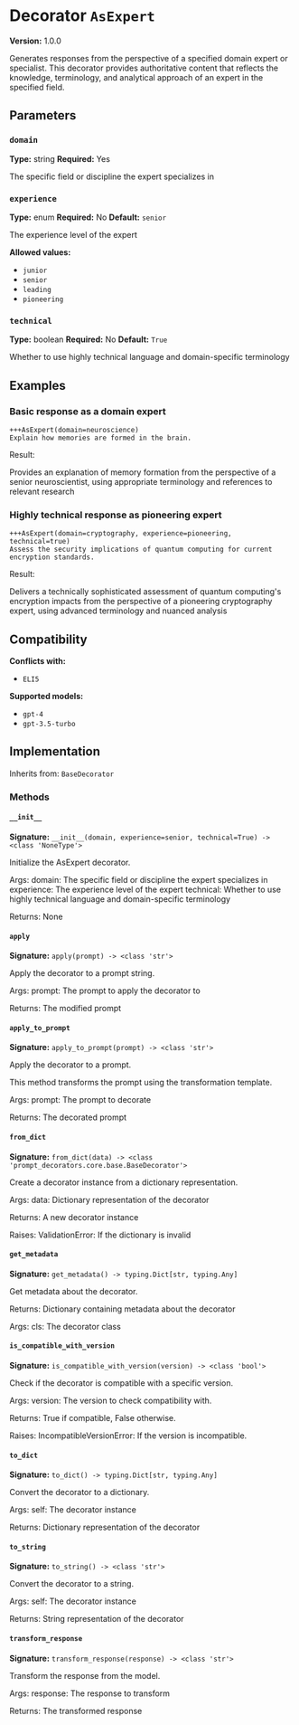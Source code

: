 # Decorator `AsExpert`

**Version:** 1.0.0

Generates responses from the perspective of a specified domain expert or specialist. This decorator provides authoritative content that reflects the knowledge, terminology, and analytical approach of an expert in the specified field.

## Parameters

### `domain`

**Type:** string
**Required:** Yes

The specific field or discipline the expert specializes in

### `experience`

**Type:** enum
**Required:** No
**Default:** `senior`

The experience level of the expert

**Allowed values:**

- `junior`
- `senior`
- `leading`
- `pioneering`

### `technical`

**Type:** boolean
**Required:** No
**Default:** `True`

Whether to use highly technical language and domain-specific terminology

## Examples

### Basic response as a domain expert

```
+++AsExpert(domain=neuroscience)
Explain how memories are formed in the brain.
```

Result:

Provides an explanation of memory formation from the perspective of a senior neuroscientist, using appropriate terminology and references to relevant research

### Highly technical response as pioneering expert

```
+++AsExpert(domain=cryptography, experience=pioneering, technical=true)
Assess the security implications of quantum computing for current encryption standards.
```

Result:

Delivers a technically sophisticated assessment of quantum computing's encryption impacts from the perspective of a pioneering cryptography expert, using advanced terminology and nuanced analysis

## Compatibility

**Conflicts with:**

- `ELI5`

**Supported models:**

- `gpt-4`
- `gpt-3.5-turbo`

## Implementation

Inherits from: `BaseDecorator`

### Methods

#### `__init__`

**Signature:** `__init__(domain, experience=senior, technical=True) -> <class 'NoneType'>`

Initialize the AsExpert decorator.

Args:
    domain: The specific field or discipline the expert specializes in
    experience: The experience level of the expert
    technical: Whether to use highly technical language and domain-specific terminology


Returns:
    None

#### `apply`

**Signature:** `apply(prompt) -> <class 'str'>`

Apply the decorator to a prompt string.

Args:
    prompt: The prompt to apply the decorator to


Returns:
    The modified prompt

#### `apply_to_prompt`

**Signature:** `apply_to_prompt(prompt) -> <class 'str'>`

Apply the decorator to a prompt.

This method transforms the prompt using the transformation template.

Args:
    prompt: The prompt to decorate

Returns:
    The decorated prompt

#### `from_dict`

**Signature:** `from_dict(data) -> <class 'prompt_decorators.core.base.BaseDecorator'>`

Create a decorator instance from a dictionary representation.

Args:
    data: Dictionary representation of the decorator

Returns:
    A new decorator instance

Raises:
    ValidationError: If the dictionary is invalid

#### `get_metadata`

**Signature:** `get_metadata() -> typing.Dict[str, typing.Any]`

Get metadata about the decorator.

Returns:
    Dictionary containing metadata about the decorator


Args:
    cls: The decorator class

#### `is_compatible_with_version`

**Signature:** `is_compatible_with_version(version) -> <class 'bool'>`

Check if the decorator is compatible with a specific version.

Args:
    version: The version to check compatibility with.


Returns:
    True if compatible, False otherwise.


Raises:
    IncompatibleVersionError: If the version is incompatible.

#### `to_dict`

**Signature:** `to_dict() -> typing.Dict[str, typing.Any]`

Convert the decorator to a dictionary.

Args:
    self: The decorator instance

Returns:
    Dictionary representation of the decorator

#### `to_string`

**Signature:** `to_string() -> <class 'str'>`

Convert the decorator to a string.

Args:
    self: The decorator instance

Returns:
    String representation of the decorator

#### `transform_response`

**Signature:** `transform_response(response) -> <class 'str'>`

Transform the response from the model.

Args:
    response: The response to transform

Returns:
    The transformed response

